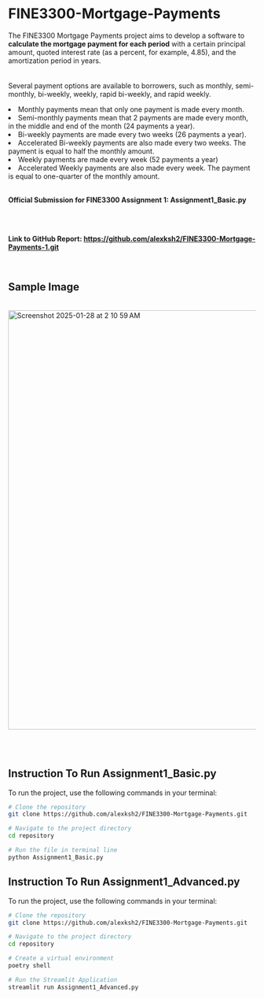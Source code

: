 # FINE3300-Mortgage-Payments

The FINE3300 Mortgage Payments project aims to develop a software to __calculate the mortgage payment for each period__ with a certain principal amount, quoted interest rate (as a
percent, for example, 4.85), and the amortization period in years.
<br>
<br>
<br>
Several payment options are available to borrowers, such as monthly, semi-monthly, bi-weekly, weekly, rapid bi-weekly, and rapid weekly.
<br>
<li>Monthly payments mean that only one payment is made every month.</li>
<li>Semi-monthly payments mean that 2 payments are made every month, in the middle and end of the month (24 payments a year).</li>
<li>Bi-weekly payments are made every two weeks (26 payments a year). </li>
<li>Accelerated Bi-weekly payments are also made every two weeks. The payment is equal to half the monthly amount.</li>
<li>Weekly payments are made every week (52 payments a year)</li>
<li>Accelerated Weekly payments are also made every week. The payment is equal to one-quarter of the monthly amount.</li>

<br>

__Official Submission for FINE3300 Assignment 1: Assignment1_Basic.py__

<br>

<br>

__Link to GitHub Report: https://github.com/alexksh2/FINE3300-Mortgage-Payments-1.git__

<br>

## Sample Image


<br><img width="852" alt="Screenshot 2025-01-28 at 2 10 59 AM" src="https://github.com/user-attachments/assets/75c86f1b-b274-4fdd-a7a8-63ab18150f21" />

<br>
<br>

## Instruction To Run Assignment1_Basic.py

To run the project, use the following commands in your terminal:
```bash
# Clone the repository
git clone https://github.com/alexksh2/FINE3300-Mortgage-Payments.git

# Navigate to the project directory
cd repository

# Run the file in terminal line
python Assignment1_Basic.py
```


## Instruction To Run Assignment1_Advanced.py

To run the project, use the following commands in your terminal:
```bash
# Clone the repository
git clone https://github.com/alexksh2/FINE3300-Mortgage-Payments.git

# Navigate to the project directory
cd repository

# Create a virtual environment
poetry shell

# Run the Streamlit Application
streamlit run Assignment1_Advanced.py
```
